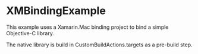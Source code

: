 XMBindingExample
================

This example uses a Xamarin.Mac binding project to bind a simple Objective-C library.

The native library is build in CustomBuildActions.targets as a pre-build step.
